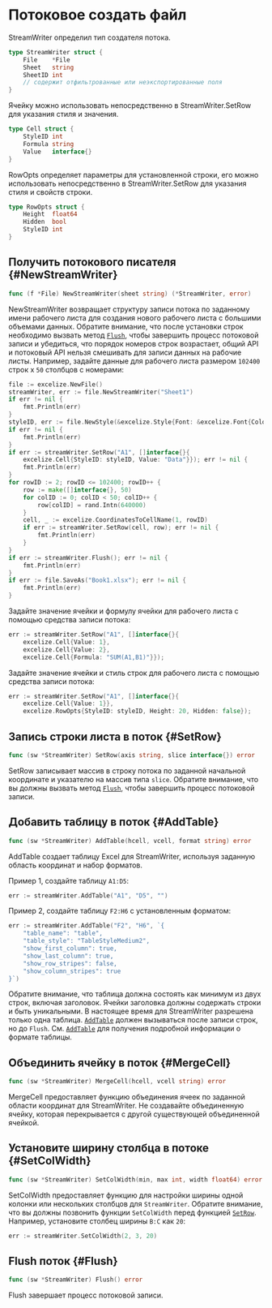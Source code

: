 # Потоковое создать файл

StreamWriter определил тип создателя потока.

```go
type StreamWriter struct {
    File    *File
    Sheet   string
    SheetID int
    // содержит отфильтрованные или неэкспортированные поля
}
```

Ячейку можно использовать непосредственно в StreamWriter.SetRow для указания стиля и значения.

```go
type Cell struct {
    StyleID int
    Formula string
    Value   interface{}
}
```

RowOpts определяет параметры для установленной строки, его можно использовать непосредственно в StreamWriter.SetRow для указания стиля и свойств строки.

```go
type RowOpts struct {
    Height  float64
    Hidden  bool
    StyleID int
}
```

## Получить потокового писателя {#NewStreamWriter}

```go
func (f *File) NewStreamWriter(sheet string) (*StreamWriter, error)
```

NewStreamWriter возвращает структуру записи потока по заданному имени рабочего листа для создания нового рабочего листа с большими объемами данных. Обратите внимание, что после установки строк необходимо вызвать метод [`Flush`](stream.md#Flush), чтобы завершить процесс потоковой записи и убедиться, что порядок номеров строк возрастает, общий API и потоковый API нельзя смешивать для записи данных на рабочие листы. Например, задайте данные для рабочего листа размером `102400` строк x `50` столбцов с номерами:

```go
file := excelize.NewFile()
streamWriter, err := file.NewStreamWriter("Sheet1")
if err != nil {
    fmt.Println(err)
}
styleID, err := file.NewStyle(&excelize.Style{Font: &excelize.Font{Color: "#777777"}})
if err != nil {
    fmt.Println(err)
}
if err := streamWriter.SetRow("A1", []interface{}{
    excelize.Cell{StyleID: styleID, Value: "Data"}}); err != nil {
    fmt.Println(err)
}
for rowID := 2; rowID <= 102400; rowID++ {
    row := make([]interface{}, 50)
    for colID := 0; colID < 50; colID++ {
        row[colID] = rand.Intn(640000)
    }
    cell, _ := excelize.CoordinatesToCellName(1, rowID)
    if err := streamWriter.SetRow(cell, row); err != nil {
        fmt.Println(err)
    }
}
if err := streamWriter.Flush(); err != nil {
    fmt.Println(err)
}
if err := file.SaveAs("Book1.xlsx"); err != nil {
    fmt.Println(err)
}
```

Задайте значение ячейки и формулу ячейки для рабочего листа с помощью средства записи потока:

```go
err := streamWriter.SetRow("A1", []interface{}{
    excelize.Cell{Value: 1},
    excelize.Cell{Value: 2},
    excelize.Cell{Formula: "SUM(A1,B1)"}});
```

Задайте значение ячейки и стиль строк для рабочего листа с помощью средства записи потока:

```go
err := streamWriter.SetRow("A1", []interface{}{
    excelize.Cell{Value: 1}},
    excelize.RowOpts{StyleID: styleID, Height: 20, Hidden: false});
```

## Запись строки листа в поток {#SetRow}

```go
func (sw *StreamWriter) SetRow(axis string, slice interface{}) error
```

SetRow записывает массив в строку потока по заданной начальной координате и указателю на массив типа `slice`. Обратите внимание, что вы должны вызвать метод [`Flush`](stream.md#Flush), чтобы завершить процесс потоковой записи.

## Добавить таблицу в поток {#AddTable}

```go
func (sw *StreamWriter) AddTable(hcell, vcell, format string) error
```

AddTable создает таблицу Excel для StreamWriter, используя заданную область координат и набор форматов.

Пример 1, создайте таблицу `A1:D5`:

```go
err := streamWriter.AddTable("A1", "D5", "")
```

Пример 2, создайте таблицу `F2:H6` с установленным форматом:

```go
err := streamWriter.AddTable("F2", "H6", `{
    "table_name": "table",
    "table_style": "TableStyleMedium2",
    "show_first_column": true,
    "show_last_column": true,
    "show_row_stripes": false,
    "show_column_stripes": true
}`)
```

Обратите внимание, что таблица должна состоять как минимум из двух строк, включая заголовок. Ячейки заголовка должны содержать строки и быть уникальными. В настоящее время для StreamWriter разрешена только одна таблица. [`AddTable`](stream.md#AddTable) должен вызываться после записи строк, но до `Flush`. См. [`AddTable`](utils.md#AddTable) для получения подробной информации о формате таблицы.

## Объединить ячейку в поток {#MergeCell}

```go
func (sw *StreamWriter) MergeCell(hcell, vcell string) error
```

MergeCell предоставляет функцию объединения ячеек по заданной области координат для StreamWriter. Не создавайте объединенную ячейку, которая перекрывается с другой существующей объединенной ячейкой.

## Установите ширину столбца в потоке {#SetColWidth}

```go
func (sw *StreamWriter) SetColWidth(min, max int, width float64) error
```

SetColWidth предоставляет функцию для настройки ширины одной колонки или нескольких столбцов для `StreamWriter`. Обратите внимание, что вы должны позвонить функции `SetColWidth` перед функцией [`SetRow`](stream.md#SetRow). Например, установите столбец ширины `B:C` как `20`:

```go
err := streamWriter.SetColWidth(2, 3, 20)
```

## Flush поток {#Flush}

```go
func (sw *StreamWriter) Flush() error
```

Flush завершает процесс потоковой записи.
